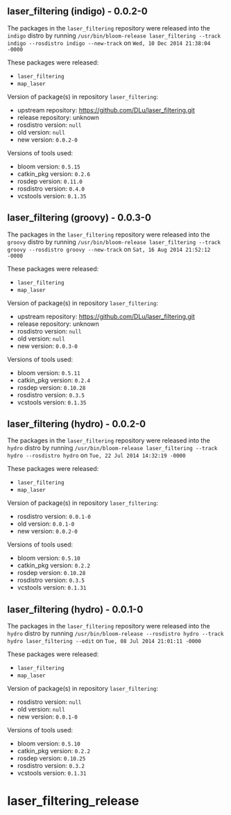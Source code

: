 ## laser_filtering (indigo) - 0.0.2-0

The packages in the `laser_filtering` repository were released into the `indigo` distro by running `/usr/bin/bloom-release laser_filtering --track indigo --rosdistro indigo --new-track` on `Wed, 10 Dec 2014 21:38:04 -0000`

These packages were released:
- `laser_filtering`
- `map_laser`

Version of package(s) in repository `laser_filtering`:
- upstream repository: https://github.com/DLu/laser_filtering.git
- release repository: unknown
- rosdistro version: `null`
- old version: `null`
- new version: `0.0.2-0`

Versions of tools used:
- bloom version: `0.5.15`
- catkin_pkg version: `0.2.6`
- rosdep version: `0.11.0`
- rosdistro version: `0.4.0`
- vcstools version: `0.1.35`


## laser_filtering (groovy) - 0.0.3-0

The packages in the `laser_filtering` repository were released into the `groovy` distro by running `/usr/bin/bloom-release laser_filtering --track groovy --rosdistro groovy --new-track` on `Sat, 16 Aug 2014 21:52:12 -0000`

These packages were released:
- `laser_filtering`
- `map_laser`

Version of package(s) in repository `laser_filtering`:
- upstream repository: https://github.com/DLu/laser_filtering.git
- release repository: unknown
- rosdistro version: `null`
- old version: `null`
- new version: `0.0.3-0`

Versions of tools used:
- bloom version: `0.5.11`
- catkin_pkg version: `0.2.4`
- rosdep version: `0.10.28`
- rosdistro version: `0.3.5`
- vcstools version: `0.1.35`


## laser_filtering (hydro) - 0.0.2-0

The packages in the `laser_filtering` repository were released into the `hydro` distro by running `/usr/bin/bloom-release laser_filtering --track hydro --rosdistro hydro` on `Tue, 22 Jul 2014 14:32:19 -0000`

These packages were released:
- `laser_filtering`
- `map_laser`

Version of package(s) in repository `laser_filtering`:
- rosdistro version: `0.0.1-0`
- old version: `0.0.1-0`
- new version: `0.0.2-0`

Versions of tools used:
- bloom version: `0.5.10`
- catkin_pkg version: `0.2.2`
- rosdep version: `0.10.28`
- rosdistro version: `0.3.5`
- vcstools version: `0.1.31`


## laser_filtering (hydro) - 0.0.1-0

The packages in the `laser_filtering` repository were released into the `hydro` distro by running `/usr/bin/bloom-release --rosdistro hydro --track hydro laser_filtering --edit` on `Tue, 08 Jul 2014 21:01:11 -0000`

These packages were released:
- `laser_filtering`
- `map_laser`

Version of package(s) in repository `laser_filtering`:
- rosdistro version: `null`
- old version: `null`
- new version: `0.0.1-0`

Versions of tools used:
- bloom version: `0.5.10`
- catkin_pkg version: `0.2.2`
- rosdep version: `0.10.25`
- rosdistro version: `0.3.2`
- vcstools version: `0.1.31`


laser_filtering_release
=======================
